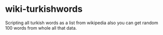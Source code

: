 # wiki-turkishwords
Scripting all turkish words as a list from wikipedia also you can get random 100 words from whole all that data.
